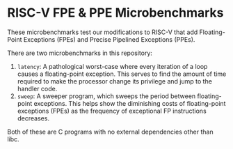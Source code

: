 # RISC-V FPE & PPE Microbenchmarks

These microbenchmarks test our modifications to RISC-V that add Floating-Point Exceptions (FPEs) and Precise Pipelined Exceptions (PPEs).

There are two microbenchmarks in this repository:
  1. `latency`: A pathological worst-case where every iteration of a loop causes a floating-point exception.
     This serves to find the amount of time required to make the processor change its privilege and jump to the handler code.
  2. `sweep`: A sweeper program, which sweeps the period between floating-point exceptions.
     This helps show the diminishing costs of floating-point exceptions (FPEs) as the frequency of exceptional FP instructions decreases.

Both of these are C programs with no external dependencies other than libc.
